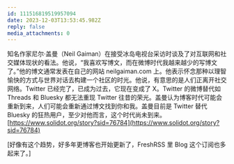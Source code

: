 ```yaml
---
id: 111516819519957094
date: 2023-12-03T13:53:45.982Z
reply: false
media_attachments: 0
---
```


知名作家尼尔·盖曼（Neil Gaiman）在接受冰岛电视台采访时谈及了对互联网和社交媒体现状的看法。他说，“我喜欢写博文，而在微博时代我越来越少的写博文了。”他的博文通常发表在自己的网站 neilgaiman.com 上。他表示怀念那种以理智愉快的方式与世界对话去构建一个社区的时光。他说，有意思的是人们正离开社交网络。Twitter 已经完了，已成为过去，它现在变成了 X。Twitter 的微博替代如 Threads 和 Bluesky 都无法重现 Twitter 往昔的荣光。盖曼认为博客时代可能会重新到来，人们可能会重新通过博文找到你和我。盖曼目前是 Twitter 替代 Bluesky 的狂热用户，至少对他而言，这个时代尚未到来。  
[https://www.solidot.org/story?sid=76784](https://www.solidot.org/story?sid=76784)

[好像有这个趋势，好多年更博客也开始更新了，FreshRSS 里 Blog 这个订阅也多起来了。]

